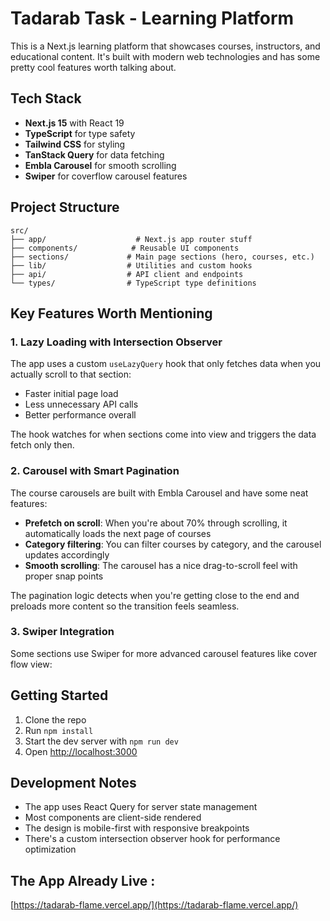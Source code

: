 # Tadarab Task - Learning Platform

This is a Next.js learning platform that showcases courses, instructors, and educational content. It's built with modern web technologies and has some pretty cool features worth talking about.


## Tech Stack

- **Next.js 15** with React 19
- **TypeScript** for type safety
- **Tailwind CSS** for styling
- **TanStack Query** for data fetching
- **Embla Carousel** for smooth scrolling
- **Swiper** for coverflow carousel features

## Project Structure

```
src/
├── app/                    # Next.js app router stuff
├── components/            # Reusable UI components
├── sections/             # Main page sections (hero, courses, etc.)
├── lib/                  # Utilities and custom hooks
├── api/                  # API client and endpoints
└── types/                # TypeScript type definitions
```


## Key Features Worth Mentioning

### 1. Lazy Loading with Intersection Observer

The app uses a custom `useLazyQuery` hook that only fetches data when you actually scroll to that section:

- Faster initial page load
- Less unnecessary API calls
- Better performance overall

The hook watches for when sections come into view and triggers the data fetch only then.


### 2. Carousel with Smart Pagination

The course carousels are built with Embla Carousel and have some neat features:

- **Prefetch on scroll**: When you're about 70% through scrolling, it automatically loads the next page of courses
- **Category filtering**: You can filter courses by category, and the carousel updates accordingly
- **Smooth scrolling**: The carousel has a nice drag-to-scroll feel with proper snap points

The pagination logic detects when you're getting close to the end and preloads more content so the transition feels seamless.

### 3. Swiper Integration

Some sections use Swiper for more advanced carousel features like cover flow view:

## Getting Started

1. Clone the repo
2. Run `npm install`
3. Start the dev server with `npm run dev`
4. Open [http://localhost:3000](http://localhost:3000)

## Development Notes

- The app uses React Query for server state management
- Most components are client-side rendered
- The design is mobile-first with responsive breakpoints
- There's a custom intersection observer hook for performance optimization


## The App Already Live :
[https://tadarab-flame.vercel.app/](https://tadarab-flame.vercel.app/)

